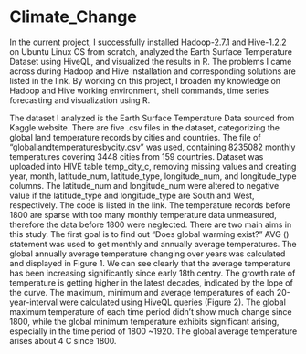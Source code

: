 # Climate_Change
In the current project, I successfully installed Hadoop-2.7.1 and Hive-1.2.2 on Ubuntu Linux OS from scratch, analyzed the Earth Surface Temperature Dataset using HiveQL, and visualized the results in R. The problems I came across during Hadoop and Hive installation and corresponding solutions are listed in the link. By working on this project, I broaden my knowledge on Hadoop and Hive working environment, shell commands, time series forecasting and visualization using R. 

The dataset I analyzed is the Earth Surface Temperature Data sourced from Kaggle website.  There are five .csv files in the dataset, categorizing the global land temperature records by cities and countries. The file of “globallandtemperaturesbycity.csv” was used, containing 8235082 monthly temperatures covering 3448 cities from 159 countries. Dataset was uploaded into HIVE table temp_city_c, removing missing values and creating year, month, latitude_num, latitude_type, longitude_num, and longitude_type columns. The latitude_num and longitude_num were altered to negative value if the latitude_type and longitude_type are South and West, respectively. The code is listed in the link. The temperature records before 1800 are sparse with too many monthly temperature data unmeasured, therefore the data before 1800 were neglected. 
There are two main aims in this study. The first goal is to find out “Does global warming exist?” AVG () statement was used to get monthly and annually average temperatures. The global annually average temperature changing over years was calculated and displayed in Figure 1. We can see clearly that the average temperature has been increasing significantly since early 18th centry. The growth rate of temperature is getting higher in the latest decades, indicated by the lope of the curve. The maximum, minimum and average temperatures of each 20-year-interval were calculated using HiveQL queries (Figure 2).  The global maximum temperature of each time period didn’t show much change since 1800, while the global minimum temperature exhibits significant arising, especially in the time period of 1800 ~1920. The global average temperature arises about 4 C since 1800. 



